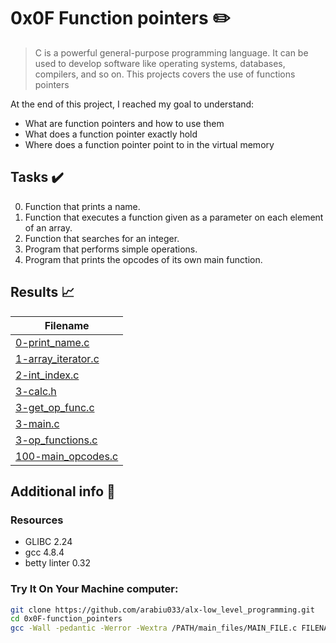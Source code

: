 # 0x0F Function pointers :pencil2:

> C is a powerful general-purpose programming language. It can be used to develop software like operating systems, databases, compilers, and so on. This projects covers the use of functions pointers

At the end of this project, I reached my goal to understand:
  
* What are function pointers and how to use them
* What does a function pointer exactly hold
* Where does a function pointer point to in the virtual memory

## Tasks :heavy_check_mark:

0. Function that prints a name.
1. Function that executes a function given as a parameter on each element of an array.
2. Function that searches for an integer.
3. Program that performs simple operations.
4. Program that prints the opcodes of its own main function.

## Results :chart_with_upwards_trend:

| Filename |
| ------ |
| [0-print_name.c](./0-print_name.c)|
| [1-array_iterator.c](./1-array_iterator.c)|
| [2-int_index.c](./2-int_index.c)|
| [3-calc.h](./3-calc.h)|
| [3-get_op_func.c](./3-get_op_func.c)|
| [3-main.c](./3-main.c)|
| [3-op_functions.c](./3-op_functions.c)|
| [100-main_opcodes.c](./100-main_opcodes.c)|


## Additional info :construction:
### Resources

- GLIBC 2.24
- gcc 4.8.4
- betty linter 0.32



### Try It On Your Machine computer:	
```bash
git clone https://github.com/arabiu033/alx-low_level_programming.git
cd 0x0F-function_pointers
gcc -Wall -pedantic -Werror -Wextra /PATH/main_files/MAIN_FILE.c FILENAME.c -o NEW_FILENAME
```
